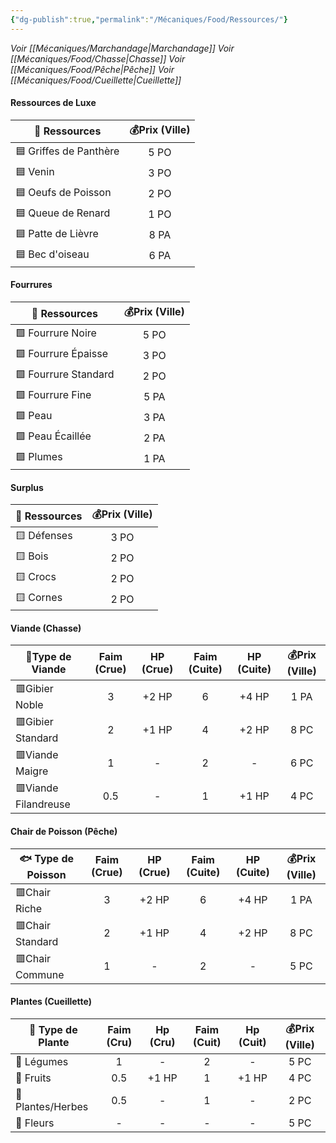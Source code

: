 ```yaml
---
{"dg-publish":true,"permalink":"/Mécaniques/Food/Ressources/"}
---
```



*Voir [[Mécaniques/Marchandage\|Marchandage]]*
*Voir [[Mécaniques/Food/Chasse\|Chasse]]*
*Voir [[Mécaniques/Food/Pêche\|Pêche]]*
*Voir [[Mécaniques/Food/Cueillette\|Cueillette]]*
#### Ressources de Luxe

| 💎 Ressources           | 💰Prix (Ville) |
| ----------------------- | :------------: |
| 🟦 Griffes de Panthère  |      5 PO      |
| 🟦 Venin                |      3 PO      |
| 🟦 Oeufs de Poisson     |      2 PO      |
| 🟦 Queue de Renard      |      1 PO      |
| 🟦 Patte de Lièvre      |     8  PA      |
| 🟦 Bec d'oiseau         |      6 PA      |

#### Fourrures
| 🐺 Ressources        | 💰Prix (Ville) |
| -------------------- | :------------: |
| 🟩 Fourrure Noire    |      5 PO      |
| 🟩 Fourrure Épaisse  |      3 PO      |
| 🟩 Fourrure Standard |      2 PO      |
| 🟩 Fourrure Fine     |      5 PA      |
| 🟩 Peau              |      3 PA      |
| 🟩 Peau Écaillée     |      2 PA      |
| 🟩 Plumes            |      1 PA      |

#### Surplus

| 🦴 Ressources | 💰Prix (Ville) |
| ------------- | :------------: |
| 🟨 Défenses   |      3 PO      |
| 🟨 Bois       |      2 PO      |
| 🟨 Crocs      |      2 PO      |
| 🟨 Cornes     |      2 PO      |

#### Viande (Chasse)

| 🍖Type de Viande     | Faim (Crue) | HP (Crue) | Faim (Cuite) | HP (Cuite) | 💰Prix (Ville) |
| -------------------- | :---------: | :-------: | :----------: | :--------: | :------------: |
| 🟥Gibier Noble       |      3      |   +2 HP   |      6       |   +4 HP    |      1 PA      |
| 🟥Gibier Standard    |      2      |   +1 HP   |      4       |   +2 HP    |      8 PC      |
| 🟥Viande Maigre      |      1      |     -     |      2       |     -      |      6 PC      |
| 🟥Viande Filandreuse |     0.5     |     -     |      1       |   +1 HP    |      4 PC      |

#### Chair de Poisson (Pêche)
| 🐟 Type de Poisson | Faim (Crue) | HP (Crue) | Faim (Cuite) | HP (Cuite) | 💰Prix (Ville) |
| ------------------ | :---------: | :-------: | :----------: | :--------: | :------------: |
| 🟥Chair Riche      |      3      |   +2 HP   |      6       |   +4 HP    |      1 PA      |
| 🟥Chair Standard   |      2      |   +1 HP   |      4       |   +2 HP    |      8 PC      |
| 🟥Chair Commune    |      1      |     -     |      2       |     -      |      5 PC      |

#### Plantes (Cueillette)

| 🌿 Type de Plante | Faim (Cru) | Hp (Cru) | Faim (Cuit) | Hp (Cuit) | 💰Prix (Ville) |
| ----------------- | :--------: | :------: | :---------: | :-------: | :------------: |
| 🥕 Légumes        |     1      |    -     |      2      |     -     |      5 PC      |
| 🍓 Fruits         |    0.5     |  +1 HP   |      1      |   +1 HP   |      4 PC      |
| 🍃 Plantes/Herbes |    0.5     |    -     |      1      |     -     |      2 PC      |
| 🌸 Fleurs         |     -      |    -     |      -      |     -     |      5 PC      |
